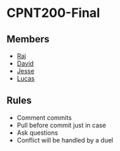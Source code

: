 # CPNT200-Final

## Members
* [Raj](https://github.com/Raj-Hunjan)
* [David](https://github.com/boostha)
* [Jesse](https://github.com/JesseThadi)
* [Lucas](https://github.com/lucas-cq)

## Rules
* Comment commits
* Pull before commit just in case
* Ask questions
* Conflict will be handled by a duel